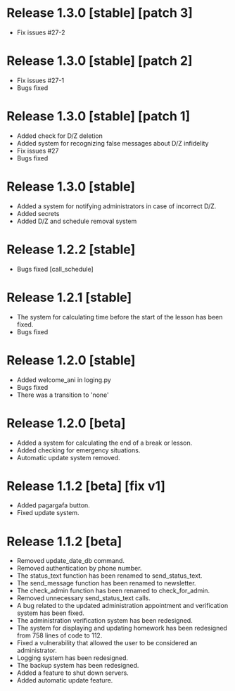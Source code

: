 # Release 1.3.0 [stable] [patch 3]
- Fix issues #27-2

# Release 1.3.0 [stable] [patch 2]
- Fix issues #27-1
- Bugs fixed

# Release 1.3.0 [stable] [patch 1]
- Added check for D/Z deletion
- Added system for recognizing false messages about D/Z infidelity
- Fix issues #27
- Bugs fixed

# Release 1.3.0 [stable]
- Added a system for notifying administrators in case of incorrect D/Z.
- Added secrets
- Added D/Z and schedule removal system

# Release 1.2.2 [stable]
- Bugs fixed \[call_schedule\]

# Release 1.2.1 [stable]
- The system for calculating time before the start of the lesson has been fixed.
- Bugs fixed

# Release 1.2.0 [stable]
- Added welcome_ani in loging.py
- Bugs fixed
- There was a transition to 'none'

# Release 1.2.0 [beta]
- Added a system for calculating the end of a break or lesson.
- Added checking for emergency situations.
- Automatic update system removed.

# Release 1.1.2 [beta] \[fix v1\]
- Added pagargafa button.
- Fixed update system.

# Release 1.1.2 [beta]
- Removed update_date_db command.
- Removed authentication by phone number.
- The status_text function has been renamed to send_status_text.
- The send_message function has been renamed to newsletter.
- The check_admin function has been renamed to check_for_admin.
- Removed unnecessary send_status_text calls.
- A bug related to the updated administration appointment and verification system has been fixed.
- The administration verification system has been redesigned.
- The system for displaying and updating homework has been redesigned from 758 lines of code to 112.
- Fixed a vulnerability that allowed the user to be considered an administrator.
- Logging system has been redesigned.
- The backup system has been redesigned.
- Added a feature to shut down servers.
- Added automatic update feature.
